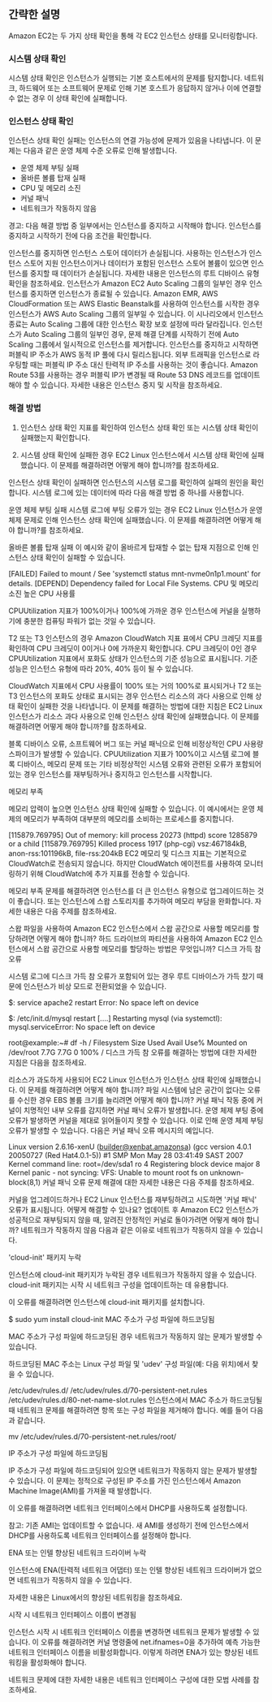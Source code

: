 ## 간략한 설명

Amazon EC2는 두 가지 상태 확인을 통해 각 EC2 인스턴스 상태를 모니터링합니다.

### 시스템 상태 확인

시스템 상태 확인은 인스턴스가 실행되는 기본 호스트에서의 문제를 탐지합니다. 네트워크, 하드웨어 또는 소프트웨어 문제로 인해 기본 호스트가 응답하지 않거나 이에 연결할 수 없는 경우 이 상태 확인에 실패합니다.

### 인스턴스 상태 확인

인스턴스 상태 확인 실패는 인스턴스의 연결 가능성에 문제가 있음을 나타냅니다. 이 문제는 다음과 같은 운영 체제 수준 오류로 인해 발생합니다.

- 운영 체제 부팅 실패
- 올바른 볼륨 탑재 실패
- CPU 및 메모리 소진
- 커널 패닉
- 네트워크가 작동하지 않음

경고: 다음 해결 방법 중 일부에서는 인스턴스를 중지하고 시작해야 합니다. 인스턴스를 중지하고 시작하기 전에 다음 조건을 확인합니다.

인스턴스를 중지하면 인스턴스 스토어 데이터가 손실됩니다. 사용하는 인스턴스가 인스턴스 스토어 지원 인스턴스이거나 데이터가 포함된 인스턴스 스토어 볼륨이 있으면 인스턴스를 중지할 때 데이터가 손실됩니다. 자세한 내용은 인스턴스의 루트 디바이스 유형 확인을 참조하세요.
인스턴스가 Amazon EC2 Auto Scaling 그룹의 일부인 경우 인스턴스를 중지하면 인스턴스가 종료될 수 있습니다. Amazon EMR, AWS CloudFormation 또는 AWS Elastic Beanstalk를 사용하여 인스턴스를 시작한 경우 인스턴스가 AWS Auto Scaling 그룹의 일부일 수 있습니다. 이 시나리오에서 인스턴스 종료는 Auto Scaling 그룹에 대한 인스턴스 확장 보호 설정에 따라 달라집니다. 인스턴스가 Auto Scaling 그룹의 일부인 경우, 문제 해결 단계를 시작하기 전에 Auto Scaling 그룹에서 일시적으로 인스턴스를 제거합니다.
인스턴스를 중지하고 시작하면 퍼블릭 IP 주소가 AWS 동적 IP 풀에 다시 릴리스됩니다. 외부 트래픽을 인스턴스로 라우팅할 때는 퍼블릭 IP 주소 대신 탄력적 IP 주소를 사용하는 것이 좋습니다. Amazon Route 53를 사용하는 경우 퍼블릭 IP가 변경될 때 Route 53 DNS 레코드를 업데이트해야 할 수 있습니다.
자세한 내용은 인스턴스 중지 및 시작을 참조하세요.

### 해결 방법

1.  인스턴스 상태 확인 지표를 확인하여 인스턴스 상태 확인 또는 시스템 상태 확인이 실패했는지 확인합니다.

2.  시스템 상태 확인에 실패한 경우 EC2 Linux 인스턴스에서 시스템 상태 확인에 실패했습니다. 이 문제를 해결하려면 어떻게 해야 합니까?를 참조하세요.

인스턴스 상태 확인이 실패하면 인스턴스의 시스템 로그를 확인하여 실패의 원인을 확인합니다. 시스템 로그에 있는 데이터에 따라 다음 해결 방법 중 하나를 사용합니다.

운영 체제 부팅 실패
시스템 로그에 부팅 오류가 있는 경우 EC2 Linux 인스턴스가 운영 체제 문제로 인해 인스턴스 상태 확인에 실패했습니다. 이 문제를 해결하려면 어떻게 해야 합니까?를 참조하세요.

올바른 볼륨 탑재 실패
이 예시와 같이 올바르게 탑재할 수 없는 탑재 지점으로 인해 인스턴스 상태 확인이 실패할 수 있습니다.

[FAILED] Failed to mount /
See 'systemctl status mnt-nvme0n1p1.mount' for details.
[DEPEND] Dependency failed for Local File Systems.
CPU 및 메모리 소진
높은 CPU 사용률

CPUUtilization 지표가 100%이거나 100%에 가까운 경우 인스턴스에 커널을 실행하기에 충분한 컴퓨팅 파워가 없는 것일 수 있습니다.

T2 또는 T3 인스턴스의 경우 Amazon CloudWatch 지표 표에서 CPU 크레딧 지표를 확인하여 CPU 크레딧이 0이거나 0에 가까운지 확인합니다. CPU 크레딧이 0인 경우 CPUUtilization 지표에서 포화도 상태가 인스턴스의 기준 성능으로 표시됩니다. 기준 성능은 인스턴스 유형에 따라 20%, 40% 등이 될 수 있습니다.

CloudWatch 지표에서 CPU 사용률이 100% 또는 거의 100%로 표시되거나 T2 또는 T3 인스턴스의 포화도 상태로 표시되는 경우 인스턴스 리소스의 과다 사용으로 인해 상태 확인이 실패한 것을 나타냅니다. 이 문제를 해결하는 방법에 대한 지침은 EC2 Linux 인스턴스가 리소스 과다 사용으로 인해 인스턴스 상태 확인에 실패했습니다. 이 문제를 해결하려면 어떻게 해야 합니까?를 참조하세요.

블록 디바이스 오류, 소프트웨어 버그 또는 커널 패닉으로 인해 비정상적인 CPU 사용량 스파이크가 발생할 수 있습니다. CPUUtilization 지표가 100%이고 시스템 로그에 블록 디바이스, 메모리 문제 또는 기타 비정상적인 시스템 오류와 관련된 오류가 포함되어 있는 경우 인스턴스를 재부팅하거나 중지하고 인스턴스를 시작합니다.

메모리 부족

메모리 압력이 높으면 인스턴스 상태 확인에 실패할 수 있습니다. 이 예시에서는 운영 체제의 메모리가 부족하여 대부분의 메모리를 소비하는 프로세스를 중지합니다.

[115879.769795] Out of memory: kill process 20273 (httpd) score 1285879 or a child
[115879.769795] Killed process 1917 (php-cgi) vsz:467184kB, anon-rss:101196kB, file-rss:204kB
EC2 메모리 및 디스크 지표는 기본적으로 CloudWatch로 전송되지 않습니다. 하지만 CloudWatch 에이전트를 사용하여 모니터링하기 위해 CloudWatch에 추가 지표를 전송할 수 있습니다.

메모리 부족 문제를 해결하려면 인스턴스를 더 큰 인스턴스 유형으로 업그레이드하는 것이 좋습니다. 또는 인스턴스에 스왑 스토리지를 추가하여 메모리 부담을 완화합니다. 자세한 내용은 다음 주제를 참조하세요.

스왑 파일을 사용하여 Amazon EC2 인스턴스에서 스왑 공간으로 사용할 메모리를 할당하려면 어떻게 해야 합니까?
하드 드라이브의 파티션을 사용하여 Amazon EC2 인스턴스에서 스왑 공간으로 사용할 메모리를 할당하는 방법은 무엇입니까?
디스크 가득 참 오류

시스템 로그에 디스크 가득 참 오류가 포함되어 있는 경우 루트 디바이스가 가득 찼기 때문에 인스턴스가 비상 모드로 전환되었을 수 있습니다.

$: service apache2 restart
Error: No space left on device

$: /etc/init.d/mysql restart
[....] Restarting mysql (via systemctl): mysql.serviceError: No space left on device

root@example:~# df -h /
Filesystem Size Used Avail Use% Mounted on
/dev/root 7.7G 7.7G 0 100% /
디스크 가득 참 오류를 해결하는 방법에 대한 자세한 지침은 다음을 참조하세요.

리소스가 과도하게 사용되어 EC2 Linux 인스턴스가 인스턴스 상태 확인에 실패했습니다. 이 문제를 해결하려면 어떻게 해야 합니까?
파일 시스템에 남은 공간이 없다는 오류를 수신한 경우 EBS 볼륨 크기를 늘리려면 어떻게 해야 합니까?
커널 패닉
작동 중에 커널이 치명적인 내부 오류를 감지하면 커널 패닉 오류가 발생합니다. 운영 체제 부팅 중에 오류가 발생하면 커널을 제대로 읽어들이지 못할 수 있습니다. 이로 인해 운영 체제 부팅 오류가 발생할 수 있습니다. 다음은 커널 패닉 오류 메시지의 예입니다.

Linux version
2.6.16-xenU (builder@xenbat.amazonsa) (gcc version 4.0.1 20050727 (Red Hat4.0.1-5)) #1 SMP Mon May 28 03:41:49 SAST 2007
Kernel command
line: root=/dev/sda1 ro 4
Registering block device major 8
Kernel panic - not syncing: VFS: Unable to mount root fs on unknown-block(8,1)
커널 패닉 오류 문제 해결에 대한 자세한 내용은 다음 주제를 참조하세요.

커널을 업그레이드하거나 EC2 Linux 인스턴스를 재부팅하려고 시도하면 '커널 패닉' 오류가 표시됩니다. 어떻게 해결할 수 있나요?
업데이트 후 Amazon EC2 인스턴스가 성공적으로 재부팅되지 않을 때, 알려진 안정적인 커널로 돌아가려면 어떻게 해야 합니까?
네트워크가 작동하지 않음
다음과 같은 이유로 네트워크가 작동하지 않을 수 있습니다.

'cloud-init' 패키지 누락

인스턴스에 cloud-init 패키지가 누락된 경우 네트워크가 작동하지 않을 수 있습니다. cloud-init 패키지는 시작 시 네트워크 구성을 업데이트하는 데 유용합니다.

이 오류를 해결하려면 인스턴스에 cloud-init 패키지를 설치합니다.

$ sudo yum install cloud-init
MAC 주소가 구성 파일에 하드코딩됨

MAC 주소가 구성 파일에 하드코딩된 경우 네트워크가 작동하지 않는 문제가 발생할 수 있습니다.

하드코딩된 MAC 주소는 Linux 구성 파일 및 'udev' 구성 파일(예: 다음 위치)에서 찾을 수 있습니다.

/etc/udev/rules.d/
/etc/udev/rules.d/70-persistent-net.rules
/etc/udev/rules.d/80-net-name-slot.rules
인스턴스에서 MAC 주소가 하드코딩될 때 네트워크 문제를 해결하려면 항목 또는 구성 파일을 제거해야 합니다. 예를 들어 다음과 같습니다.

mv /etc/udev/rules.d/70-persistent-net.rules/root/

IP 주소가 구성 파일에 하드코딩됨

IP 주소가 구성 파일에 하드코딩되어 있으면 네트워크가 작동하지 않는 문제가 발생할 수 있습니다. 이 문제는 정적으로 구성된 IP 주소를 가진 인스턴스에서 Amazon Machine Image(AMI)를 가져올 때 발생합니다.

이 오류를 해결하려면 네트워크 인터페이스에서 DHCP를 사용하도록 설정합니다.

참고: 기존 AMI는 업데이트할 수 없습니다. 새 AMI를 생성하기 전에 인스턴스에서 DHCP를 사용하도록 네트워크 인터페이스를 설정해야 합니다.

ENA 또는 인텔 향상된 네트워크 드라이버 누락

인스턴스에 ENA(탄력적 네트워크 어댑터) 또는 인텔 향상된 네트워크 드라이버가 없으면 네트워크가 작동하지 않을 수 있습니다.

자세한 내용은 Linux에서의 향상된 네트워킹을 참조하세요.

시작 시 네트워크 인터페이스 이름이 변경됨

인스턴스 시작 시 네트워크 인터페이스 이름을 변경하면 네트워크 문제가 발생할 수 있습니다. 이 오류를 해결하려면 커널 명령줄에 net.ifnames=0을 추가하여 예측 가능한 네트워크 인터페이스 이름을 비활성화합니다. 이렇게 하려면 ENA가 있는 향상된 네트워킹을 활성화해야 합니다.

네트워크 문제에 대한 자세한 내용은 네트워크 인터페이스 구성에 대한 모범 사례를 참조하세요.
